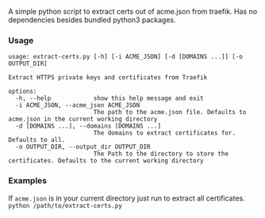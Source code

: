 A simple python script to extract certs out of acme.json from traefik. Has no dependencies besides bundled python3 packages.
### Usage
```
usage: extract-certs.py [-h] [-i ACME_JSON] [-d [DOMAINS ...]] [-o OUTPUT_DIR]

Extract HTTPS private keys and certificates from Traefik

options:
  -h, --help            show this help message and exit
  -i ACME_JSON, --acme_json ACME_JSON
                        The path to the acme.json file. Defaults to acme.json in the current working directory
  -d [DOMAINS ...], --domains [DOMAINS ...]
                        The domains to extract certificates for. Defaults to all.
  -o OUTPUT_DIR, --output_dir OUTPUT_DIR
                        The Path to the directory to store the certificates. Defaults to the current working directory
```
### Examples
If `acme.json` is in your current directory just run to extract all certificates.
`python /path/to/extract-certs.py`